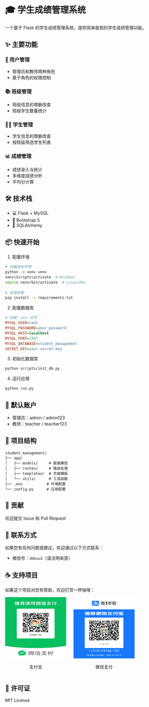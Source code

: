 # 🎓 学生成绩管理系统

一个基于 Flask 的学生成绩管理系统，提供简单直观的学生成绩管理功能。

## ✨ 主要功能

### 👥 用户管理
- 管理员和教师两种角色
- 基于角色的权限控制

### 📚 班级管理
- 班级信息的增删改查
- 班级学生数量统计

### 👨‍🎓 学生管理
- 学生信息的增删改查
- 按班级筛选学生列表

### 📊 成绩管理
- 成绩录入与统计
- 多维度成绩分析
- 平均分计算

## 🛠️ 技术栈

- 💻 Flask + MySQL
- 🎨 Bootstrap 5
- 🔧 SQLAlchemy

## 📦 快速开始

1. 配置环境
```bash
# 创建虚拟环境
python -m venv venv
venv\Scripts\activate  # Windows
source venv/bin/activate  # Linux/Mac

# 安装依赖
pip install -r requirements.txt
```

2. 配置数据库
```ini
# 创建 .env 文件
MYSQL_USER=root
MYSQL_PASSWORD=your_password
MYSQL_HOST=localhost
MYSQL_PORT=3307
MYSQL_DATABASE=student_management
SECRET_KEY=your-secret-key
```

3. 初始化数据库
```bash
python scripts/init_db.py
```

4. 运行应用
```bash
python run.py
```

## 👤 默认账户

- 管理员：admin / admin123
- 教师：teacher / teacher123

## 📁 项目结构

```
student_management/
├── app/
│   ├── models/     # 数据模型
│   ├── routes/     # 路由处理
│   ├── templates/  # 页面模板
│   └── utils/      # 工具函数
├── .env           # 环境配置
└── config.py      # 应用配置
```

## 🤝 贡献

欢迎提交 Issue 和 Pull Request

## 📝 联系方式

如果您有任何问题或建议，欢迎通过以下方式联系：

- 微信号：`ddouu3`（请注明来意）

## ☕ 支持项目

如果这个项目对您有帮助，欢迎打赏一杯咖啡：

<p align="center">
  <div style="display: inline-block; text-align: center; margin-right: 20px;">
    <img src="docs/images/alipay.jpg" alt="支付宝" width="200" height="200"/>
    <p>支付宝</p>
  </div>
  <div style="display: inline-block; text-align: center;">
    <img src="docs/images/wechat_pay.jpg" alt="微信支付" width="200" height="200"/>
    <p>微信支付</p>
  </div>
</p>

## 📝 许可证

MIT License